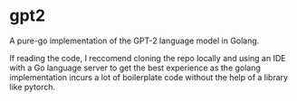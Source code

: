 # gpt2

A pure-go implementation of the GPT-2 language model in Golang.



If reading the code, I reccomend cloning the repo locally and using an IDE with a Go language server to get the best experience as the golang implementation incurs a lot of boilerplate code without the help of a library like pytorch.
